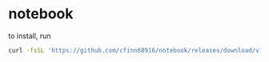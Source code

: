 # notebook


to install, run 
```bash
curl -fsSL 'https://github.com/cfinn68916/notebook/releases/download/v1/install.sh' | sh


```
